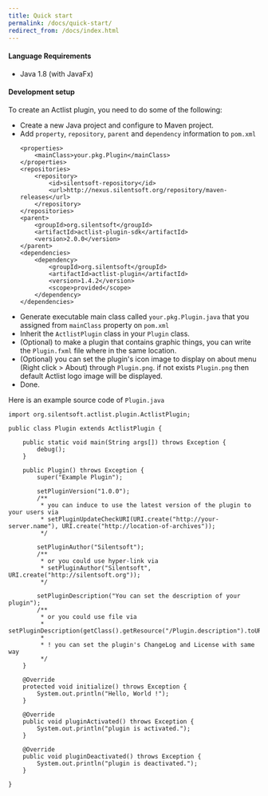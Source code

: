 ```yaml
---
title: Quick start
permalink: /docs/quick-start/
redirect_from: /docs/index.html
---
```


#### Language Requirements
* Java 1.8 (with JavaFx)

#### Development setup

To create an Actlist plugin, you need to do some of the following:
* Create a new Java project and configure to Maven project.
* Add `property`, `repository`, `parent` and `dependency` information to `pom.xml`
  ```
  <properties>
      <mainClass>your.pkg.Plugin</mainClass>
  </properties>
  <repositories>
      <repository>
          <id>silentsoft-repository</id>
          <url>http://nexus.silentsoft.org/repository/maven-releases</url>
      </repository>
  </repositories>
  <parent>
      <groupId>org.silentsoft</groupId>
      <artifactId>actlist-plugin-sdk</artifactId>
      <version>2.0.0</version>
  </parent>
  <dependencies>
      <dependency>
          <groupId>org.silentsoft</groupId>
          <artifactId>actlist-plugin</artifactId>
          <version>1.4.2</version>
          <scope>provided</scope>
      </dependency>
  </dependencies>
  ```
* Generate executable main class called `your.pkg.Plugin.java` that you assigned from `mainClass` property on `pom.xml`
* Inherit the `ActlistPlugin` class in your `Plugin` class.
* (Optional) to make a plugin that contains graphic things, you can write the `Plugin.fxml` file where in the same location.
* (Optional) you can set the plugin's icon image to display on about menu (Right click > About) through `Plugin.png`. if not exists `Plugin.png` then default Actlist logo image will be displayed.
* Done.

Here is an example source code of `Plugin.java`
```
import org.silentsoft.actlist.plugin.ActlistPlugin;

public class Plugin extends ActlistPlugin {

    public static void main(String args[]) throws Exception {
        debug();
    }

    public Plugin() throws Exception {
        super("Example Plugin");

        setPluginVersion("1.0.0");
        /**
         * you can induce to use the latest version of the plugin to your users via
         * setPluginUpdateCheckURI(URI.create("http://your-server.name"), URI.create("http://location-of-archives"));
         */

        setPluginAuthor("Silentsoft");
        /**
         * or you could use hyper-link via
         * setPluginAuthor("Silentsoft", URI.create("http://silentsoft.org"));
         */

        setPluginDescription("You can set the description of your plugin");
        /**
         * or you could use file via
         * setPluginDescription(getClass().getResource("/Plugin.description").toURI());
         *
         * ! you can set the plugin's ChangeLog and License with same way
         */
    }

    @Override
    protected void initialize() throws Exception {
        System.out.println("Hello, World !");
    }

    @Override
    public void pluginActivated() throws Exception {
        System.out.println("plugin is activated.");
    }

    @Override
    public void pluginDeactivated() throws Exception {
        System.out.println("plugin is deactivated.");
    }

}
```
